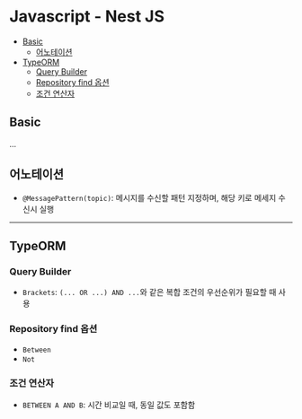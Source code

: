 # Javascript - Nest JS

- [Basic](#basic)
  - [어노테이션](#어노테이션)
- [TypeORM](#typeorm)
  - [Query Builder](#query-builder)
  - [Repository find 옵션](#repository-find-옵션)
  - [조건 연산자](#조건-연산자)

## Basic

...

## 어노테이션

- `@MessagePattern(topic)`: 메시지를 수신할 패턴 지정하며, 해당 키로 메세지 수신시 실행

---

## TypeORM

### Query Builder

- `Brackets`: `(... OR ...) AND ...`와 같은 복합 조건의 우선순위가 필요할 때 사용

### Repository find 옵션

- `Between`
- `Not`

### 조건 연산자

- `BETWEEN A AND B`: 시간 비교일 때, 동일 값도 포함함
